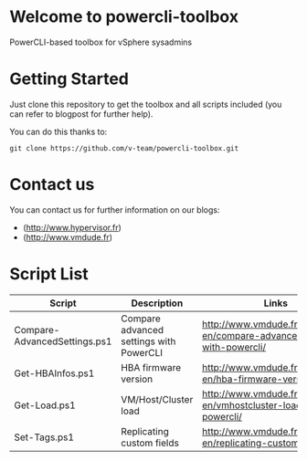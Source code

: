 # Welcome to powercli-toolbox

PowerCLI-based toolbox for vSphere sysadmins

# Getting Started

Just clone this repository to get the toolbox and all scripts included (you can refer to blogpost for further help).

You can do this thanks to:

    git clone https://github.com/v-team/powercli-toolbox.git

# Contact us

You can contact us for further information on our blogs:

* (http://www.hypervisor.fr)
* (http://www.vmdude.fr)

# Script List

| Script | Description | Links |
| ------ | ----------- | ----- |
| Compare-AdvancedSettings.ps1 | Compare advanced settings with PowerCLI | http://www.vmdude.fr/en/scripts-en/compare-advanced-settings-with-powercli/ |
| Get-HBAInfos.ps1 | HBA firmware version | http://www.vmdude.fr/en/scripts-en/hba-firmware-version/ |
| Get-Load.ps1 | VM/Host/Cluster load | http://www.vmdude.fr/en/scripts-en/vmhostcluster-load-in-powercli/ |
| Set-Tags.ps1 | Replicating custom fields | http://www.vmdude.fr/en/scripts-en/replicating-custom-fields/ |

